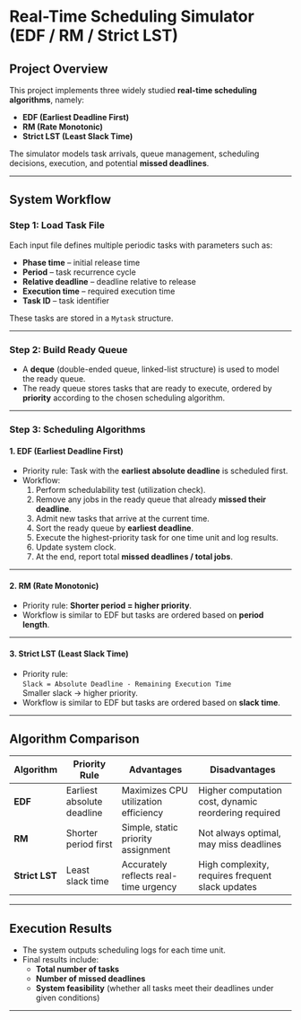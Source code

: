 # Real-Time Scheduling Simulator (EDF / RM / Strict LST)

##  Project Overview
This project implements three widely studied **real-time scheduling algorithms**, namely:
- **EDF (Earliest Deadline First)**
- **RM (Rate Monotonic)**
- **Strict LST (Least Slack Time)**

The simulator models task arrivals, queue management, scheduling decisions, execution, and potential **missed deadlines**.

---

##  System Workflow

### Step 1: Load Task File
Each input file defines multiple periodic tasks with parameters such as:
- **Phase time** – initial release time  
- **Period** – task recurrence cycle  
- **Relative deadline** – deadline relative to release  
- **Execution time** – required execution time  
- **Task ID** – task identifier  

These tasks are stored in a `Mytask` structure.

---

### Step 2: Build Ready Queue
- A **deque** (double-ended queue, linked-list structure) is used to model the ready queue.  
- The ready queue stores tasks that are ready to execute, ordered by **priority** according to the chosen scheduling algorithm.

---

### Step 3: Scheduling Algorithms

#### 1. **EDF (Earliest Deadline First)**
- Priority rule: Task with the **earliest absolute deadline** is scheduled first.  
- Workflow:
  1. Perform schedulability test (utilization check).  
  2. Remove any jobs in the ready queue that already **missed their deadline**.  
  3. Admit new tasks that arrive at the current time.  
  4. Sort the ready queue by **earliest deadline**.  
  5. Execute the highest-priority task for one time unit and log results.  
  6. Update system clock.  
  7. At the end, report total **missed deadlines / total jobs**.  

---

#### 2. **RM (Rate Monotonic)**
- Priority rule: **Shorter period = higher priority**.  
- Workflow is similar to EDF but tasks are ordered based on **period length**.

---

#### 3. **Strict LST (Least Slack Time)**
- Priority rule:  
  `Slack = Absolute Deadline - Remaining Execution Time`  
  Smaller slack → higher priority.  
- Workflow is similar to EDF but tasks are ordered based on **slack time**.

---

##  Algorithm Comparison

| Algorithm   | Priority Rule          | Advantages                         | Disadvantages                        |
|-------------|------------------------|-------------------------------------|---------------------------------------|
| **EDF**     | Earliest absolute deadline | Maximizes CPU utilization efficiency | Higher computation cost, dynamic reordering required |
| **RM**      | Shorter period first   | Simple, static priority assignment  | Not always optimal, may miss deadlines |
| **Strict LST** | Least slack time    | Accurately reflects real-time urgency | High complexity, requires frequent slack updates |

---

##  Execution Results
- The system outputs scheduling logs for each time unit.  
- Final results include:
  - **Total number of tasks**  
  - **Number of missed deadlines**  
  - **System feasibility** (whether all tasks meet their deadlines under given conditions)  

---
